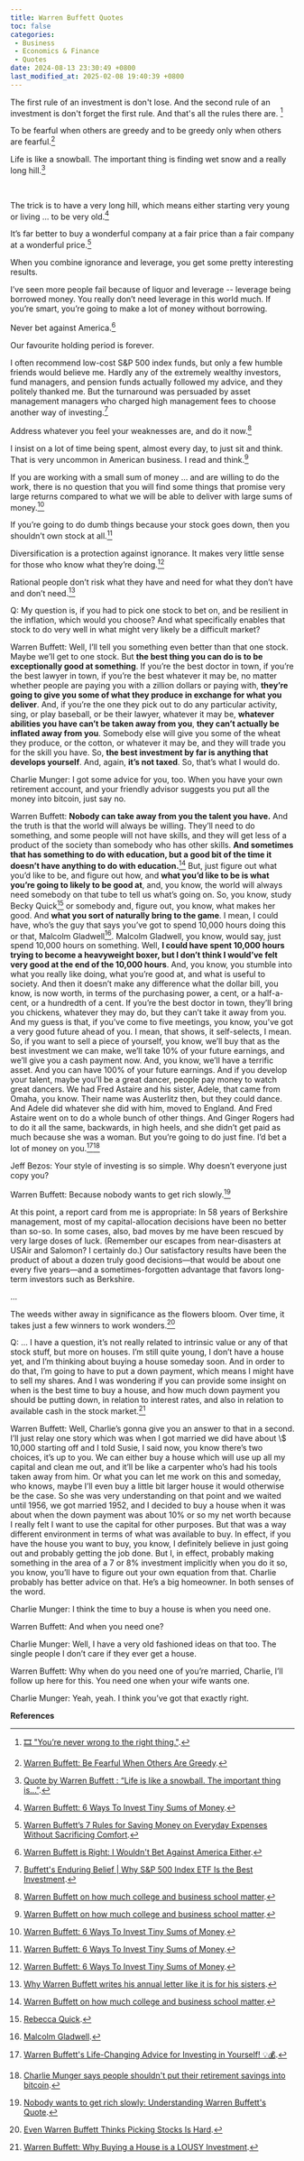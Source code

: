 ```yaml
---
title: Warren Buffett Quotes
toc: false
categories:
 - Business
 - Economics & Finance
 - Quotes
date: 2024-08-13 23:30:49 +0800
last_modified_at: 2025-02-08 19:40:39 +0800
---
```


<div class="quote--left" markdown="1">

The first rule of an investment is don't lose. And the second rule of an investment is don't forget the first rule. And that's all the rules there are. [^1]

</div>

<div class="quote--left" markdown="1">

To be fearful when others are greedy and to be greedy only when others are fearful.[^2]

</div>

<div class="quote--left" markdown="1">

Life is like a snowball. The important thing is finding wet snow and a really long hill.[^12]

<br>

The trick is to have a very long hill, which means either starting very young or living … to be very old.[^15]

</div>

<div class="quote--left" markdown="1">

It’s far better to buy a wonderful company at a fair price than a fair company at a wonderful price.[^14]

</div>

<div class="quote--left" markdown="1">

When you combine ignorance and leverage, you get some pretty interesting results.

</div>

<div class="quote--left" markdown="1">

I’ve seen more people fail because of liquor and leverage -- leverage being borrowed money. You really don’t need leverage in this world much. If you’re smart, you’re going to make a lot of money without borrowing.

</div>

<div class="quote--left" markdown="1">

Never bet against America.[^4]

</div>

<div class="quote--left" markdown="1">

Our favourite holding period is forever.

</div>

<div class="quote--left" markdown="1">

I often recommend low-cost S&P 500 index funds, but only a few humble friends would believe me. Hardly any of the extremely wealthy investors, fund managers, and pension funds actually followed my advice, and they politely thanked me. But the turnaround was persuaded by asset management managers who charged high management fees to choose another way of investing.[^3]

</div>

<div class="quote--left" markdown="1">

Address whatever you feel your weaknesses are, and do it now.[^13]

</div>

<div class="quote--left" markdown="1">

I insist on a lot of time being spent, almost every day, to just sit and think. That is very uncommon in American business. I read and think.[^13]

</div>

<div class="quote--left" markdown="1">

If you are working with a small sum of money … and are willing to do the work, there is no question that you will find some things that promise very large returns compared to what we will be able to deliver with large sums of money.[^15]

</div>

<div class="quote--left" markdown="1">

If you’re going to do dumb things because your stock goes down, then you shouldn’t own stock at all.[^15]

</div>

<div class="quote--left" markdown="1">

Diversification is a protection against ignorance. It makes very little sense for those who know what they’re doing.[^15]

</div>

<div class="quote--left" markdown="1">

Rational people don’t risk what they have and need for what they don’t have and don’t need.[^16]

</div>

<div class="quote--left" markdown="1">

Q: My question is, if you had to pick one stock to bet on, and be resilient in the inflation, which would you choose? And what specifically enables that stock to do very well in what might very likely be a difficult market?

Warren Buffett: Well, I’ll tell you something even better than that one stock. Maybe we’ll get to one stock. But **the best thing you can do is to be exceptionally good at something**. If you’re the best doctor in town, if you’re the best lawyer in town, if you’re the best whatever it may be, no matter whether people are paying you with a zillion dollars or paying with, **they’re going to give you some of what they produce in exchange for what you deliver**. And, if you’re the one they pick out to do any particular activity, sing, or play baseball, or be their lawyer, whatever it may be, **whatever abilities you have can’t be taken away from you**, **they can’t actually be inflated away from you**. Somebody else will give you some of the wheat they produce, or the cotton, or whatever it may be, and they will trade you for the skill you have. So, **the best investment by far is anything that develops yourself**. And, again, **it’s not taxed**. So, that’s what I would do.

Charlie Munger: I got some advice for you, too. When you have your own retirement account, and your friendly advisor suggests you put all the money into bitcoin, just say no.

Warren Buffett: **Nobody can take away from you the talent you have.** And the truth is that the world will always be willing. They’ll need to do something, and some people will not have skills, and they will get less of a product of the society than somebody who has other skills. **And sometimes that has something to do with education, but a good bit of the time it doesn’t have anything to do with education.**[^13] But, just figure out what you’d like to be, and figure out how, and **what you’d like to be is what you’re going to likely to be good at**, and, you know, the world will always need somebody on that tube to tell us what’s going on. So, you know, study Becky Quick[^5] or somebody and, figure out, you know, what makes her good. And **what you sort of naturally bring to the game**. I mean, I could have, who’s the guy that says you’ve got to spend 10,000 hours doing this or that, Malcolm Gladwell[^6]. Malcolm Gladwell, you know, would say, just spend 10,000 hours on something. Well, **I could have spent 10,000 hours trying to become a heavyweight boxer, but I don’t think I would’ve felt very good at the end of the 10,000 hours**. And, you know, you stumble into what you really like doing, what you’re good at, and what is useful to society. And then it doesn’t make any difference what the dollar bill, you know, is now worth, in terms of the purchasing power, a cent, or a half-a-cent, or a hundredth of a cent. If you’re the best doctor in town, they’ll bring you chickens, whatever they may do, but they can’t take it away from you. And my guess is that, if you’ve come to five meetings, you know, you’ve got a very good future ahead of you. I mean, that shows, it self-selects, I mean. So, if you want to sell a piece of yourself, you know, we’ll buy that as the best investment we can make, we’ll take 10% of your future earnings, and we’ll give you a cash payment now. And, you know, we’ll have a terrific asset. And you can have 100% of your future earnings. And if you develop your talent, maybe you’ll be a great dancer, people pay money to watch great dancers. We had Fred Astaire and his sister, Adele, that came from Omaha, you know. Their name was Austerlitz then, but they could dance. And Adele did whatever she did with him, moved to England. And Fred Astaire went on to do a whole bunch of other things. And Ginger Rogers had to do it all the same, backwards, in high heels, and she didn’t get paid as much because she was a woman. But you’re going to do just fine. I’d bet a lot of money on you.[^7][^8]

</div>

<div class="quote--left" markdown="1">

Jeff Bezos: Your style of investing is so simple. Why doesn’t everyone just copy you?

Warren Buffett: Because nobody wants to get rich slowly.[^9]

</div>

<div class="quote--left" markdown="1">

At this point, a report card from me is appropriate: In 58 years of Berkshire management, most of my capital-allocation decisions have been no better than so-so. In some cases, also, bad moves by me have been rescued by very large doses of luck. (Remember our escapes from near-disasters at USAir and Salomon? I certainly do.) Our satisfactory results have been the product of about a dozen truly good decisions—that would be about one every five years—and a sometimes-forgotten advantage that favors long-term investors such as Berkshire.

...

The weeds wither away in significance as the flowers bloom. Over time, it takes just a few winners to work wonders.[^10]

</div>

<div class="quote--left" markdown="1">

Q: ... I have a question, it’s not really related to intrinsic value or any of that stock stuff, but more on houses. I’m still quite young, I don’t have a house yet, and I’m thinking about buying a house someday soon. And in order to do that, I’m going to have to put a down payment, which means I might have to sell my shares. And I was wondering if you can provide some insight on when is the best time to buy a house, and how much down payment you should be putting down, in relation to interest rates, and also in relation to available cash in the stock market.[^11]

Warren Buffett: Well, Charlie’s gonna give you an answer to that in a second. I’ll just relay one story which was when I got married we did have about \\$ 10,000 starting off and I told Susie, I said now, you know there’s two choices, it’s up to you. We can either buy a house which will use up all my capital and clean me out, and it’ll be like a carpenter who’s had his tools taken away from him. Or what you can let me work on this and someday, who knows, maybe I’ll even buy a little bit larger house it would otherwise be the case. So she was very understanding on that point and we waited until 1956, we got married 1952, and I decided to buy a house when it was about when the down payment was about 10% or so my net worth because I really felt I want to use the capital for other purposes. But that was a way different environment in terms of what was available to buy. In effect, if you have the house you want to buy, you know, I definitely believe in just going out and probably getting the job done. But I, in effect, probably making something in the area of a 7 or 8% investment implicitly when you do it so, you know, you’ll have to figure out your own equation from that. Charlie probably has better advice on that. He’s a big homeowner. In both senses of the word.

Charlie Munger: I think the time to buy a house is when you need one.

Warren Buffett: And when you need one?

Charlie Munger: Well, I have a very old fashioned ideas on that too. The single people I don’t care if they ever get a house.

Warren Buffett: Why when do you need one of you’re married, Charlie, I’ll follow up here for this. You need one when your wife wants one.

Charlie Munger: Yeah, yeah. I think you’ve got that exactly right.

</div>

**References**

[^1]: [🎞️ "You’re never wrong to the right thing."](/2024-04-23/22-51-17.html).
[^2]: [Warren Buffett: Be Fearful When Others Are Greedy](https://www.investopedia.com/articles/investing/012116/warren-buffett-be-fearful-when-others-are-greedy.asp).
[^3]: [Buffett's Enduring Belief \| Why S&P 500 Index ETF Is the Best Investment](https://www.futuhk.com/en/blog/detail-buffett-s-enduring-belief-why-s-p-500-index-etf-is-the-best-investment-26-240394006).
[^4]: [Warren Buffett is Right: I Wouldn't Bet Against America Either](https://president.asu.edu/read/warren-buffett-is-right-i-wouldnt-bet-against-america-either).
[^5]: [Rebecca Quick](https://en.wikipedia.org/wiki/Rebecca_Quick).
[^6]: [Malcolm Gladwell](https://en.wikipedia.org/wiki/Malcolm_Gladwell).
[^7]: [Warren Buffett's Life-Changing Advice for Investing in Yourself! 💡💰](https://www.youtube.com/watch?v=xSHPQk5SHzg).
[^8]: [Charlie Munger says people shouldn't put their retirement savings into bitcoin](https://www.youtube.com/watch?v=NaX-bjJn-AE).
[^9]: [Nobody wants to get rich slowly: Understanding Warren Buffett's Quote](https://www.learnstockmarket.in/quote/nobody-wants-to-get-rich-slowly-warren-buffett/).
[^10]: [Even Warren Buffett Thinks Picking Stocks Is Hard](https://www.morningstar.com/stocks/even-warren-buffett-thinks-stock-picking-is-hard).
[^11]: [Warren Buffett: Why Buying a House is a LOUSY Investment](https://www.youtube.com/watch?v=lXqmozVYsZA).
[^12]: [Quote by Warren Buffett : “Life is like a snowball. The important thing is...”](https://www.goodreads.com/quotes/117851-life-is-like-a-snowball-the-important-thing-is-finding).
[^13]: [Warren Buffett on how much college and business school matter](https://www.cnbc.com/2017/10/24/warren-buffett-on-how-much-college-and-business-school-matter.html).
[^14]: [Warren Buffett’s 7 Rules for Saving Money on Everyday Expenses Without Sacrificing Comfort](https://finance.yahoo.com/news/warren-buffett-7-rules-saving-120237375.html).
[^15]: [Warren Buffett: 6 Ways To Invest Tiny Sums of Money](https://finance.yahoo.com/news/warren-buffett-6-ways-invest-165909085.html).
[^16]: [Why Warren Buffett writes his annual letter like it is for his sisters](https://www.cnbc.com/2019/02/25/why-warren-buffett-writes-his-annual-letter-like-it-is-for-his-sisters.html).
